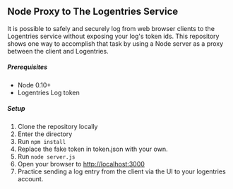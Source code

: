 ## Node Proxy to The Logentries Service
It is possible to safely and securely log from web browser clients to the Logentries service without exposing your log's token ids.  This repository shows one way to accomplish that task by using a Node server as a proxy between the client and Logentries.

##### Prerequisites
+ Node 0.10+
+ Logentries Log token

##### Setup
1. Clone the repository locally
1. Enter the directory
1. Run ``` npm install ```
1. Replace the fake token in token.json with your own.
1. Run ```node server.js```
1. Open your browser to <http://localhost:3000>
1. Practice sending a log entry from the client via the UI to your logentries account.
